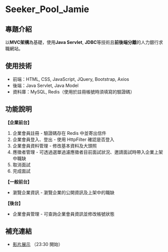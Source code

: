 # Seeker_Pool_Jamie
## 專題介紹
以**MVC架構**為基礎，使用**Java Servlet**, **JDBC**等技術且**前後端分離**的人力銀行求職網站。
## 使用技術
- 前端：HTML, CSS, JavaScript, JQuery, Bootstrap, Axios  
- 後端：Java Servlet, Java Model  
- 資料庫：MySQL, Redis（使用於註冊帳號時須填寫的驗證碼）  
## 功能說明
**【企業前台】**
1. 企業會員註冊 - 驗證碼存在 Redis 中並寄出信件
2. 企業會員登入、登出 - 使用 HttpFilter 確認是否登入
3. 企業會員資料管理 - 修改基本資料及大頭照
4. 應徵者管理 - 可透過選單過濾應徵者目前面試狀況、邀請面試時帶入企業上架中職缺
5. 取消面試
6. 完成面試

**【一般前台】**
- 瀏覽企業資訊 - 瀏覽企業的公開資訊及上架中的職缺

**【後台】**  
- 企業會員管理 - 可查詢企業會員資訊並修改帳號狀態

## 補充連結
- [影片展示](https://www.youtube.com/watch?v=FMN8VVAX7E8&t=1260s&ab_channel=%E7%B7%AF%E8%82%B2TibaMe) （23:30 開始）
